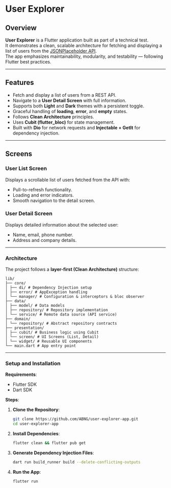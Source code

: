 # User Explorer

## Overview

**User Explorer** is a Flutter application built as part of a technical test.  
It demonstrates a clean, scalable architecture for fetching and displaying a list of users from the [JSONPlaceholder API](https://jsonplaceholder.typicode.com/).  
The app emphasizes maintainability, modularity, and testability — following Flutter best practices.

---

## Features

- Fetch and display a list of users from a REST API.
- Navigate to a **User Detail Screen** with full information.
- Supports both **Light** and **Dark** themes with a persistent toggle.
- Graceful handling of **loading**, **error**, and **empty** states.
- Follows **Clean Architecture** principles.
- Uses **Cubit (flutter_bloc)** for state management.
- Built with **Dio** for network requests and **Injectable + GetIt** for dependency injection.

---

## Screens

### User List Screen
Displays a scrollable list of users fetched from the API with:
- Pull-to-refresh functionality.
- Loading and error indicators.
- Smooth navigation to the detail screen.

### User Detail Screen
Displays detailed information about the selected user:
- Name, email, phone number.
- Address and company details.

---

### Architecture

The project follows a **layer-first (Clean Architecture)** structure:

```
lib/
├── core/
│ ├── di/ # Dependency Injection setup
│ ├── error/ # AppException handling
│ └── manager/ # Configuration & interceptors & bloc observer
├── data/
│ ├── model/ # Data models
│ ├── repository/ # Repository implementation
│ └── service/ # Remote data source (API service)
├── domain/
│ └── repository/ # Abstract repository contracts
├── presentation/
│ ├── cubit/ # Business logic using Cubit
│ └── screen/ # UI Screens (List, Detail)
│ └── widget/ # Reusable UI components
└── main.dart # App entry point
```
---

### Setup and Installation

**Requirements**:

- Flutter SDK
- Dart SDK

**Steps**:

1.  **Clone the Repository**:

    ```bash
    git clone https://github.com/ABNG/user-explorer-app.git
    cd user-explorer-app
    ```

2.  **Install Dependencies**:

    ```bash
    flutter clean && flutter pub get
    ```

3.  **Generate Dependency Injection Files**:

    ```bash
    dart run build_runner build --delete-conflicting-outputs
    ```

4.  **Run the App**:

    ```bash
    flutter run
    ```
